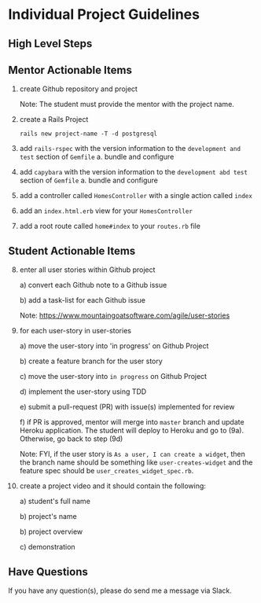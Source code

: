 # Individual Project Guidelines

## High Level Steps

## Mentor Actionable Items

1. create Github repository and project

   Note: The student must provide the mentor with the project name.

2. create a Rails Project

   ```text
   rails new project-name -T -d postgresql
   ```

3. add `rails-rspec` with the version information to the `development and test` section of `Gemfile`
   a. bundle and configure

4. add `capybara` with the version information to the `development abd test` section of `Gemfile`
   a. bundle and configure

5. add a controller called `HomesController` with a single action called `index`

6. add an `index.html.erb` view for your `HomesController`

7. add a root route called `home#index` to your `routes.rb` file

## Student Actionable Items

8. enter all user stories within Github project

   a) convert each Github note to a Github issue
   
   b) add a task-list for each Github issue

   Note: https://www.mountaingoatsoftware.com/agile/user-stories

9. for each user-story in user-stories

   a) move the user-story into 'in progress' on Github Project
   
   b) create a feature branch for the user story
   
   c) move the user-story into `in progress` on Github Project
   
   d) implement the user-story using TDD
   
   e) submit a pull-request (PR) with issue(s) implemented for review
   
   f) if PR is approved, mentor will merge into `master` branch and update Heroku application. The student will deploy to Heroku and go to (9a). Otherwise, go back to step (9d)

   Note: FYI, if the user story is `As a user, I can create a widget`, then the branch name should be something like `user-creates-widget` and the feature spec should be `user_creates_widget_spec.rb`.

10. create a project video and it should contain the following:

    a) student's full name
    
    b) project's name
    
    b) project overview
    
    c) demonstration

## Have Questions

If you have any question(s), please do send me a message via Slack.
